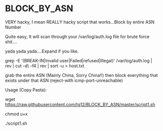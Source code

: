 # BLOCK_BY_ASN
VERY hacky, I mean REALLY hacky script that works...Block by entire ASN Number

Quite easy, It will scan through your /var/log/auth.log file for brute force shit....

yada yada yada....Expand if you like. 

grep -E '(BREAK-IN|Invalid user|Failed|refused|Illegal)' /var/log/auth.log | rev | cut -d\  -f4 | rev | sort -u > host.txt

grab the entire ASN (Mainly China, Sorry China!!) then block everything that exists under that ASN (reject-with icmp-port-unreachable)

Usage (Copy Pasta):

wget https://raw.githubusercontent.com/tg12/BLOCK_BY_ASN/master/script1.sh

chmod u+x

./script1.sh



